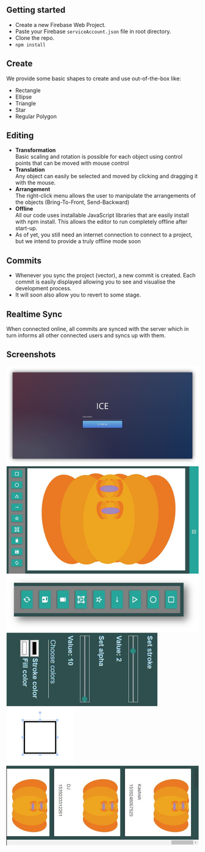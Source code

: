 ## Getting started
* Create a new Firebase Web Project.
* Paste your Firebase `serviceAccount.json` file in root directory.
* Clone the repo.
* <code>npm install </code>

## Create
We provide some basic shapes to create and use out-of-the-box like:<br>
* Rectangle
* Ellipse
* Triangle
* Star
* Regular Polygon
## Editing
* **Transformation**<br>
  Basic scaling and rotation is possible for each object using control points that can be moved with mouse control
* **Translation**<br>
    Any object can easily be selected and moved by clicking and dragging it with the mouse.
* **Arrangement**<br>
  The right-click menu allows the user to manipulate the arrangements of the objects (Bring-To-Front, Send-Backward)
* **Offline**<br>
  All our code uses installable JavaScript libraries that are easily install with npm install. This allows the editor to run completely offline after start-up.
* As of yet, you still need an internet connection to connect to a project, but we intend to provide a truly offline mode soon
## Commits
* Whenever you sync the project (vector), a new commit is created. Each commit is easily displayed allowing you to see and visualise the development process.
* It will soon also allow you to revert to some stage.
## Realtime Sync
When connected online, all commits are synced with the server which in turn informs all other connected users and syncs up with them.

## Screenshots
<p float="left">
  <img src="https://github.com/Kashish-Sharma/ICE-Collaborative-SVG-editor/blob/master/screenshots/ice1.jpg">
  <img src="https://github.com/Kashish-Sharma/ICE-Collaborative-SVG-editor/blob/master/screenshots/ice3.jpg">
  <img src="https://github.com/Kashish-Sharma/ICE-Collaborative-SVG-editor/blob/master/screenshots/ice4.jpg">
  <img src="https://github.com/Kashish-Sharma/ICE-Collaborative-SVG-editor/blob/master/screenshots/ice5.jpg">
  <img src="https://github.com/Kashish-Sharma/ICE-Collaborative-SVG-editor/blob/master/screenshots/ice6.jpg">
  <img src="https://github.com/Kashish-Sharma/ICE-Collaborative-SVG-editor/blob/master/screenshots/ice7.jpg">
</p>
